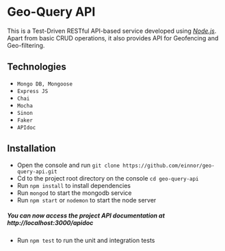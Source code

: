 # Geo-Query API

This is a Test-Driven RESTful API-based service developed using [*Node.js*](https://nodejs.org/en/). Apart from basic CRUD operations, it also provides API for Geofencing and Geo-filtering.

## Technologies
- `Mongo DB, Mongoose`
- `Express JS`
- `Chai`
- `Mocha`
- `Sinon`
- `Faker`
- `APIdoc`

## Installation
- Open the console and run `git clone https://github.com/einnor/geo-query-api.git`
- Cd to the project root directory on the console `cd geo-query-api`
- Run `npm install` to install dependencies
- Run `mongod` to start the mongodb service
- Run `npm start` or `nodemon` to start the node server

##### You can now access the project API documentation at http://localhost:3000/apidoc

- Run `npm test` to run the unit and integration tests
